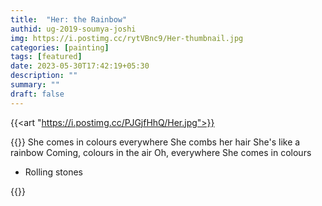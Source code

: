 ```yaml
---
title:  "Her: the Rainbow"
authid: ug-2019-soumya-joshi
img: https://i.postimg.cc/rytVBnc9/Her-thumbnail.jpg
categories: [painting]
tags: [featured]
date: 2023-05-30T17:42:19+05:30
description: ""
summary: ""
draft: false
---
```


{{<art "https://i.postimg.cc/PJGjfHhQ/Her.jpg">}}

{{<quote>}}
She comes in colours everywhere
She combs her hair
She's like a rainbow
Coming, colours in the air
Oh, everywhere
She comes in colours
- Rolling stones

{{</quote>}}